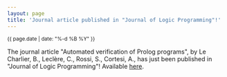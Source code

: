 ```yaml
---
layout: page
title: 'Journal article published in "Journal of Logic Programming"!'
---
```


<small>{{ page.date | date: "%-d %B %Y" }}</small>

The journal article "Automated verification of Prolog programs", by Le Charlier, B., Leclère, C., Rossi, S., Cortesi, A., has just been published in "Journal of Logic Programming"! Available [here](https://doi.org/10.1016/S0743-1066(98)10032-8).
